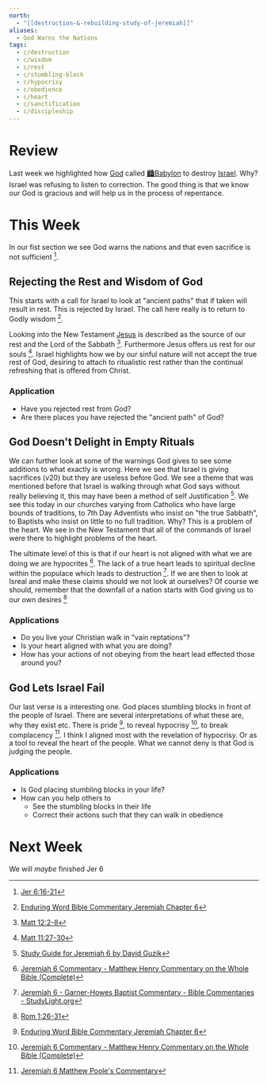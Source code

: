 ```yaml
---
north:
  - "[[destruction-&-rebuilding-study-of-jeremiah]]"
aliases:
  - God Warns the Nations
tags:
  - c/destruction
  - c/wisdom
  - c/rest
  - c/stumbling-block
  - c/hypocrisy
  - c/obedience
  - c/heart
  - c/sanctification
  - c/discipleship
---
```

[^enduring-word]: [Enduring Word Bible Commentary Jeremiah Chapter 6](https://enduringword.com/bible-commentary/jeremiah-6/)
[^matthew-henry]: [Jeremiah 6 Commentary - Matthew Henry Commentary on the Whole Bible (Complete)](https://www.biblestudytools.com/commentaries/matthew-henry-complete/jeremiah/6.html)
[^john-gill]: [Introduction to Jeremiah 6 - Bible Verse Meaning and Commentary](https://www.biblestudytools.com/commentaries/gills-exposition-of-the-bible/jeremiah-6-introduction.html)
[^ellicott]: [Jeremiah 6 Ellicott's Commentary for English Readers](https://biblehub.com/commentaries/ellicott/jeremiah/6.htm)
[^matthew-poole]: [Jeremiah 6 Matthew Poole's Commentary](https://biblehub.com/commentaries/poole/jeremiah/6.htm)
[^garner-howes]: [Jeremiah 6 - Garner-Howes Baptist Commentary - Bible Commentaries - StudyLight.org](https://www.studylight.org/commentaries/eng/ghb/jeremiah-6.html)
[^guzik]: [Study Guide for Jeremiah 6 by David Guzik](https://www.blueletterbible.org/comm/guzik_david/study-guide/jeremiah/jeremiah-6.cfm)
# Review
Last week we highlighted how [God](God.md) called [🏙️Babylon](%F0%9F%8F%99%EF%B8%8FBabylon.md) to destroy [Israel](../p-nation-of-israel.md). Why? Israel was refusing to listen to correction. The good thing is that we know our God is gracious and will help us in the process of repentance. 

# This Week
[^m1]: [Jer 6:16-21](Jer%206.md)
[^b1]: [Matt 12:2-8](Matt%2012.md)
[^b2]: [Matt 11:27-30](Matt%2011.md)
[^b3]: [Rom 1:26-31](Rom%201.md)

In our fist section we see God warns the nations and that even sacrifice is not sufficient [^m1]. 

## Rejecting the Rest and Wisdom of God
This starts with a call for Israel to look at "ancient paths" that if taken will result in rest. This is rejected by Israel. The call here really is to return to Godly wisdom [^enduring-word].


Looking into the New Testament [Jesus](../30-Spiritual/33-Resources/33.10-People/jesus.md) is described as the source of our rest and the Lord of the Sabbath [^b1]. Furthermore Jesus offers us rest for our souls [^b2]. Israel highlights how we by our sinful nature will not accept the true rest of God, desiring to attach to ritualistic rest rather than the continual refreshing that is offered from Christ.
### Application
- Have you rejected rest from God? 
- Are there places you have rejected the "ancient path" of God?

## God Doesn't Delight in Empty Rituals
We can further look at some of the warnings God gives to see some additions to what exactly is wrong. Here we see that Israel is giving sacrifices (v20) but they are useless before God. We see a theme that was mentioned before that Israel is walking through what God says without really believing it, this may have been a method of self Justification [^guzik]. We see this today in our churches varying from Catholics who have large bounds of traditions, to 7th Day Adventists who insist on "the true Sabbath", to Baptists who insist on little to no full tradition. Why? This is a problem of the heart. We see in the New Testament that all of the commands of Israel were there to highlight problems of the heart. 

The ultimate level of this is that if our heart is not aligned with what we are doing we are hypocrites [^matthew-henry]. The lack of a true heart leads to spiritual decline within the populace which leads to destruction [^garner-howes]. If we are then to look at Isreal and make these claims should we not look at ourselves? Of course we should, remember that the downfall of a nation starts with God giving us to our own desires [^b3]

### Applications
- Do you live your Christian walk in "vain reptations"?
- Is your heart aligned with what you are doing?
- How has your actions of not obeying from the heart lead effected those around you?

## God Lets Israel Fail
Our last verse is a interesting one. God places stumbling blocks in front of the people of Israel. There are several interpretations of what these are, why they exist etc. There is pride [^enduring-word], to reveal hypocrisy [^matthew-henry], to break complacency [^matthew-poole]. I think I aligned most with the revelation of hypocrisy. Or as a tool to reveal the heart of the people. What we  cannot deny is that God is judging the people.

### Applications
- Is God placing stumbling blocks in your life?
- How can you help others to
    - See the stumbling blocks in their life
    - Correct their actions such that they can walk in obedience



# Next Week
We will *maybe* finished Jer 6